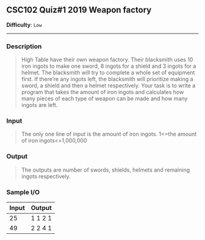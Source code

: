 ## CSC102 Quiz#1 2019 Weapon factory
**Difficulty**: `Low`
- - - 
### Description
>High Table have their own weapon factory. Their blacksmith uses 10 iron ingots to make one sword, 8 ingots for a shield and 3 ingots for a helmet. The blacksmith will try to complete a whole set of equipment first. If there’re any ingots left, the blacksmith will prioritize making a sword, a shield and then a helmet respectively. Your task is to write a program that takes the amount of iron ingots and calculates how many pieces of each type of weapon can be made and how many ingots are left.

### Input
>The only one line of input is the amount of iron ingots.
1<=the amount of iron ingots<=1,000,000

### Output
>The outputs are number of swords, shields, helmets and remaining ingots respectively.

### Sample I/O
Input | Output
---|---
25 | 1 1 2 1
49 | 2 2 4 1



